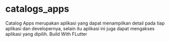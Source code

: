 # catalogs_apps
Catalog Apps merupakan aplikasi yang dapat menampilkan detail pada tiap aplikasi dan developernya, selain itu aplikasi ini juga dapat mengakses aplikasi yang dipilih. Build With FLutter
